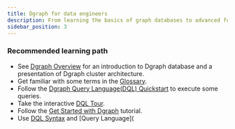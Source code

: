 ```yaml
---
title: Dgraph for data engineers
description: From learning the basics of graph databases to advanced functions and capabilities, Dgraph docs have the information you need.
sidebar_position: 3
---
```


### Recommended learning path
- See [Dgraph Overview](/docs/dgraph-overview) for an introduction to Dgraph database and a presentation of Dgraph cluster architecture.
- Get familiar with some terms in the [Glossary](/docs/dgraph-glossary).
- Follow the [Dgraph Query Language(DQL)  Quickstart](/docs/dql/dql-get-started) to execute some queries.
- Take the interactive [DQL Tour](https://dgraph.io/tour/intro/1/).
- Follow the [Get Started with Dgraph](/docs/learn/data-engineer/get-started-with-dgraph) tutorial.
- Use [DQL Syntax](/docs/dql/dql-syntax">}}) and [Query Language](